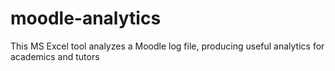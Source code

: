 # moodle-analytics
This MS Excel tool analyzes a Moodle log file, producing useful analytics for academics and tutors
